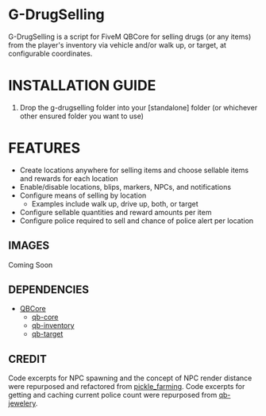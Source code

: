 # G-DrugSelling

G-DrugSelling is a script for FiveM QBCore for selling drugs (or any items) from the player's inventory via vehicle and/or walk up, or target, at configurable coordinates.

<h1>INSTALLATION GUIDE</h1>

1. Drop the g-drugselling folder into your [standalone] folder (or whichever other ensured folder you want to use)

<h1>FEATURES</h1>

- Create locations anywhere for selling items and choose sellable items and rewards for each location
- Enable/disable locations, blips, markers, NPCs, and notifications
- Configure means of selling by location
  - Examples include walk up, drive up, both, or target
- Configure sellable quantities and reward amounts per item
- Configure police required to sell and chance of police alert per location

**IMAGES**
-----
Coming Soon

**DEPENDENCIES**
-----
- [QBCore](https://github.com/qbcore-framework)
    - [qb-core](https://github.com/qbcore-framework/qb-core)
    - [qb-inventory](https://github.com/qbcore-framework/qb-inventory)
    - [qb-target](https://github.com/qbcore-framework/qb-target)

**CREDIT**
-----
Code excerpts for NPC spawning and the concept of NPC render distance were repurposed and refactored from [pickle_farming](https://github.com/PickleModifications/pickle_farming).
Code excerpts for getting and caching current police count were repurposed from [qb-jewelery](https://github.com/qbcore-framework/qb-jewelery).

